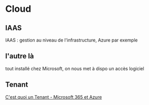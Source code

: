 # Cloud
## IAAS
IAAS : gestion au niveau de l'infrastructure, Azure par exemple

## l'autre là
tout installé chez Microsoft, on nous met à dispo un accès logiciel

## Tenant
[C'est quoi un Tenant - Microsoft 365 et Azure](https://help.openhost-network.com/hc/fr/articles/360020377037-Qu-est-ce-qu-un-tenant-Microsoft-365-et-Azure-)
